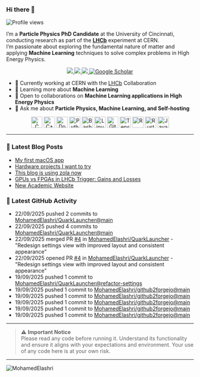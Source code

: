 ### Hi there 👋

<p align="left">
  <img src="https://komarev.com/ghpvc/?username=MohamedElashri&style=flat-square" alt="Profile views" />
</p>

I’m a **Particle Physics PhD Candidate** at the University of Cincinnati, conducting research as part of the **[LHCb](https://home.cern/science/experiments/lhcb)** experiment at CERN.  
I’m passionate about exploring the fundamental nature of matter and applying **Machine Learning** techniques to solve complex problems in High Energy Physics.



<p align="center">
  <a href="https://melashri.net/">
    <img src="https://img.shields.io/badge/Website-melashri.net-blue?logo=google-chrome&logoColor=white" />
  </a>
  <a href="https://linkedin.com/in/elashri">
    <img src="https://img.shields.io/badge/LinkedIn-elashri-blue?logo=linkedin&logoColor=white" />
  </a>
  <a href="https://keybase.io/melashri">
    <img src="https://img.shields.io/badge/Keybase-melashri-orange?logo=keybase&logoColor=white" />
  </a>
  <a href="https://scholar.google.com/citations?user=XtPg3SIAAAAJ&hl=en">
    <img src="https://img.shields.io/badge/Google%20Scholar-Mohamed Elashri-blue?logo=google-scholar" alt="Google Scholar"/>
  </a>

</p>



- 🔭 Currently working at CERN with the [LHCb](https://home.cern/science/experiments/lhcb) Collaboration  
- 🌱 Learning more about **Machine Learning**  
- 👯 Open to collaborations on **Machine Learning applications in High Energy Physics**  
- 💬 Ask me about **Particle Physics, Machine Learning, and Self-hosting**  




<div align="center">
  <img src="https://profilinator.rishav.dev/skills-assets/c-original.svg" alt="C" height="30" />
  <img src="https://profilinator.rishav.dev/skills-assets/cplusplus-original.svg" alt="C++" height="30" />
  <img src="https://profilinator.rishav.dev/skills-assets/docker-original-wordmark.svg" alt="Docker" height="30" />
  <img src="https://profilinator.rishav.dev/skills-assets/python-original.svg" alt="Python" height="30" />
  <img src="https://profilinator.rishav.dev/skills-assets/gnu_bash-icon.svg" alt="Bash" height="30" />
  <img src="https://profilinator.rishav.dev/skills-assets/linux-original.svg" alt="Linux" height="30" />
  <img src="https://profilinator.rishav.dev/skills-assets/git-scm-icon.svg" alt="Git" height="30" />
  <img src="https://profilinator.rishav.dev/skills-assets/tensorflow-icon.svg" alt="TensorFlow" height="30" />
  <img src="https://profilinator.rishav.dev/skills-assets/r.svg" alt="R" height="30" />
  <img src="https://profilinator.rishav.dev/skills-assets/rust-plain.svg" alt="Rust" height="30" />
  <img src="https://profilinator.rishav.dev/skills-assets/javascript-original.svg" alt="JavaScript" height="30" />
</div>

---

### 📌 Latest Blog Posts
<!-- BLOG-POST-LIST:START -->

- [My first macOS app](https://blog.melashri.net/micro/quark-launcher/)
- [Hardware projects I want to try](https://blog.melashri.net/micro/hardware-projects-list/)
- [This blog is using zola now](https://blog.melashri.net/micro/zola-blog/)
- [GPUs vs FPGAs in LHCb Trigger: Gains and Losses](https://blog.melashri.net/posts/lhcb-htl1/)
- [New Academic Website](https://blog.melashri.net/micro/new-academic-website/)

<!-- BLOG-POST-LIST:END -->

### 📌 Latest GitHub Activity
<!-- ACTIVITY:START -->
- 22/09/2025 pushed 2 commits to [MohamedElashri/QuarkLauncher@main](https://github.com/MohamedElashri/QuarkLauncher/compare/23945f7fe5dda3a005dba9c4d4c36f3e9947d3e0...f62d5fd84dd45277805ed5320eda5a59e0a8972c)
- 22/09/2025 pushed 4 commits to [MohamedElashri/QuarkLauncher@main](https://github.com/MohamedElashri/QuarkLauncher/compare/71059900cc65754affd1dee1c48af41c8c840985...23945f7fe5dda3a005dba9c4d4c36f3e9947d3e0)
- 22/09/2025 merged PR [#4](https://github.com/MohamedElashri/QuarkLauncher/pull/4) in [MohamedElashri/QuarkLauncher](https://github.com/MohamedElashri/QuarkLauncher) - "Redesign settings view with improved layout and consistent appearance"
- 22/09/2025 opened PR [#4](https://github.com/MohamedElashri/QuarkLauncher/pull/4) in [MohamedElashri/QuarkLauncher](https://github.com/MohamedElashri/QuarkLauncher) - "Redesign settings view with improved layout and consistent appearance"
- 19/09/2025 pushed 1 commit to [MohamedElashri/QuarkLauncher@refactor-settings](https://github.com/MohamedElashri/QuarkLauncher/compare/a462e819feca5fbf980ded7e858568d2599e91c0...9c2d4668b5bcc3660e7dcc939b739707c3b1ceb0)
- 19/09/2025 pushed 1 commit to [MohamedElashri/github2forgejo@main](https://github.com/MohamedElashri/github2forgejo/compare/5e424231f6c7048aa50830729a344e5d1d9aba42...22c0787c6111fad31a48652b5b2b6a7eca90383b)
- 19/09/2025 pushed 1 commit to [MohamedElashri/github2forgejo@main](https://github.com/MohamedElashri/github2forgejo/compare/cdcb3fb35f5af46cb93b9047c4a1406c121e845f...5e424231f6c7048aa50830729a344e5d1d9aba42)
- 19/09/2025 pushed 1 commit to [MohamedElashri/github2forgejo@main](https://github.com/MohamedElashri/github2forgejo/compare/da064e1e1bbd105ee6b4d16bebb6261fad43f094...cdcb3fb35f5af46cb93b9047c4a1406c121e845f)
- 19/09/2025 pushed 1 commit to [MohamedElashri/github2forgejo@main](https://github.com/MohamedElashri/github2forgejo/compare/f04bb17dd51b6482446278d9dad86e9991f03057...da064e1e1bbd105ee6b4d16bebb6261fad43f094)
- 19/09/2025 pushed 1 commit to [MohamedElashri/github2forgejo@main](https://github.com/MohamedElashri/github2forgejo/compare/d646712f62e38add8a0c2eec24abc2d3fcea83ff...f04bb17dd51b6482446278d9dad86e9991f03057)
<!-- ACTIVITY:END -->

---

> ⚠️ **Important Notice**  
> Please read any code before running it. Understand its functionality and ensure it aligns with your expectations and environment. Your use of any code here is at your own risk.

---

<p>
  <img align="left" src="https://github-readme-stats.vercel.app/api/top-langs/?username=MohamedElashri&layout=compact&hide=jupyter%20notebook,php,html,javascript,css,scss,nsis,less,mathematica&langs_count=8" alt="MohamedElashri" />
</p>
